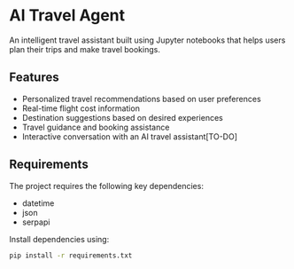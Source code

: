 # AI Travel Agent

An intelligent travel assistant built using Jupyter notebooks that helps users plan their trips and make travel bookings.

## Features

- Personalized travel recommendations based on user preferences
- Real-time flight cost information
- Destination suggestions based on desired experiences
- Travel guidance and booking assistance
- Interactive conversation with an AI travel assistant[TO-DO]

## Requirements

The project requires the following key dependencies:

- datetime
- json
- serpapi

Install dependencies using:

```sh
pip install -r requirements.txt
```